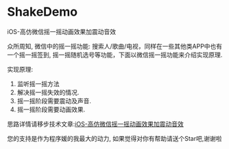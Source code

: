 # ShakeDemo
iOS-高仿微信摇一摇动画效果加震动音效

众所周知, 微信中的摇一摇功能: 搜索人/歌曲/电视，同样在一些其他类APP中也有一个摇一摇签到, 摇一摇随机选号等功能，下面以微信摇一摇功能来介绍实现原理.

实现原理:
1. 监听摇一摇方法
2. 解决摇一摇失效的情况.
3. 摇一摇阶段需要震动及声音.
4. 摇一摇阶段需要动画效果.


思路详情请移步技术文章:[iOS-高仿微信摇一摇动画效果加震动音效](http://www.jianshu.com/p/6e5b452438b5)

您的支持是作为程序媛的我最大的动力, 如果觉得对你有帮助请送个Star吧,谢谢啦
